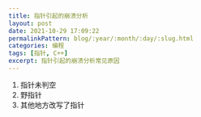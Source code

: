 ```yaml
---
title: 指针引起的崩溃分析
layout: post
date: 2021-10-29 17:09:22
permalinkPattern: blog/:year/:month/:day/:slug.html  
categories: 编程
tags: [指针, C++]  
excerpt: 指针引起的崩溃分析常见原因
---
```


1. 指针未判空
2. 野指针
3. 其他地方改写了指针
